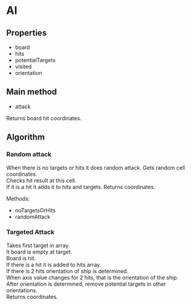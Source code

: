 # AI

## Properties

- board
- hits
- potentialTargets
- visited
- orientation

## Main method

- attack

Returns board hit coordinates.

## Algorithm

### Random attack

When there is no targets or hits it does random attack.
Gets random cell coordinates.  
Checks hit result at this cell.  
If it is a hit it adds it to hits and targets.
Returns coordinates. 

Methods:

- noTargetsOrHits
- randomAttack

### Targeted Attack

Takes first target in array.  
It board is empty at target.  
Board is hit.  
If there is a hit it is added to hits array.  
If there is 2 hits orientation of ship is determined.  
When axis value changes for 2 hits, that is the orientation of the ship.  
After orientation is determined, remove potential targets in other orientations.  
Returns coordinates.  
